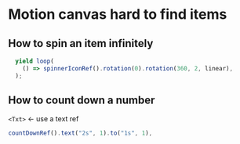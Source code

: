 # Motion canvas hard to find items


## How to spin an item infinitely
```js
  yield loop(
    () => spinnerIconRef().rotation(0).rotation(360, 2, linear),
  );
```

## How to count down a number
`<Txt>` <- use a text ref
```js
countDownRef().text("2s", 1).to("1s", 1),
```
